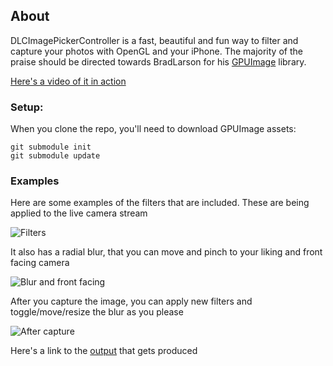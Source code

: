 About
-----

DLCImagePickerController is a fast, beautiful and fun way to filter and capture your photos with OpenGL and your iPhone.
The majority of the praise should be directed towards BradLarson for his [GPUImage](https://github.com/BradLarson/GPUImage) library.

[Here's a video of it in action](http://www.youtube.com/watch?v=2BFljDoJpB8)

### Setup:

When you clone the repo, you'll need to download GPUImage assets:

```
git submodule init
git submodule update
```

### Examples

Here are some examples of the filters that are included. These are being applied to the live camera stream

![Filters](http://i.imgur.com/bHNAN.png)

It also has a radial blur, that you can move and pinch to your liking and front facing camera

![Blur and front facing](http://i.imgur.com/Tmie1.png)

After you capture the image, you can apply new filters and toggle/move/resize the blur as you please

![After capture](http://i.imgur.com/vNobh.png)

Here's a link to the [output](http://i.imgur.com/0OncO.jpg) that gets produced


